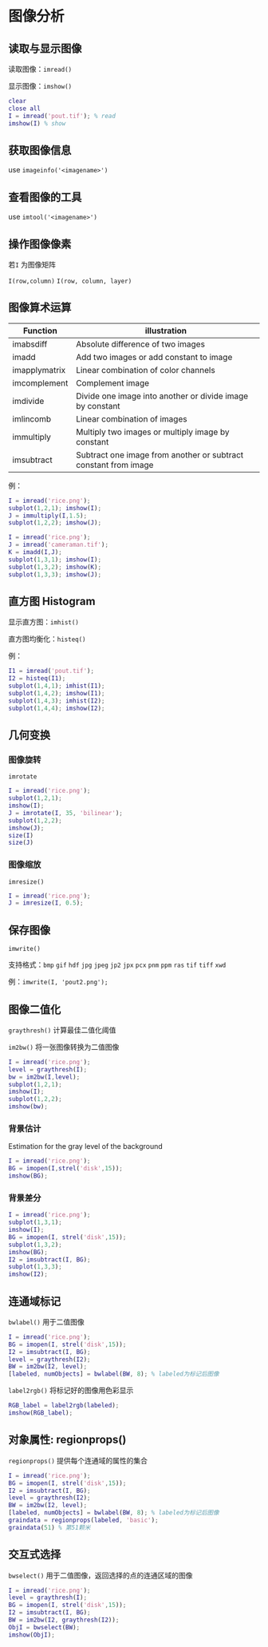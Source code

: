 # 图像分析

## 读取与显示图像

读取图像：`imread()`

显示图像：`imshow()`

```matlab
clear
close all
I = imread('pout.tif'); % read
imshow(I) % show
```

## 获取图像信息

use `imageinfo('<imagename>')`

## 查看图像的工具

use `imtool('<imagename>')`

## 操作图像像素

若`I` 为图像矩阵

`I(row,column)` `I(row, column, layer)`

## 图像算术运算

Function | illustration
--- | ---
imabsdiff | Absolute difference of two images
imadd | Add two images or add constant to image
imapplymatrix | Linear combination of color channels
imcomplement | Complement image
imdivide | Divide one image into another or divide image by constant
imlincomb | Linear combination of images
immultiply | Multiply two images or multiply image by constant
imsubtract | Subtract one image from another or subtract constant from image

例：

```matlab
I = imread('rice.png');
subplot(1,2,1); imshow(I);
J = immultiply(I,1.5);
subplot(1,2,2); imshow(J);
```

```matlab
I = imread('rice.png');
J = imread('cameraman.tif');
K = imadd(I,J);
subplot(1,3,1); imshow(I);
subplot(1,3,2); imshow(K);
subplot(1,3,3); imshow(J);
```

## 直方图 Histogram

显示直方图：`imhist()`

直方图均衡化：`histeq()`

 例：

```matlab
I1 = imread('pout.tif');
I2 = histeq(I1);
subplot(1,4,1); imhist(I1);
subplot(1,4,2); imshow(I1);
subplot(1,4,3); imhist(I2);
subplot(1,4,4); imshow(I2);
```

## 几何变换

### 图像旋转

`imrotate`

```matlab
I = imread('rice.png');
subplot(1,2,1);
imshow(I);
J = imrotate(I, 35, 'bilinear');
subplot(1,2,2);
imshow(J);
size(I)
size(J)
```

### 图像缩放

`imresize()`

```matlab
I = imread('rice.png');
J = imresize(I, 0.5);
```

## 保存图像

`imwrite()`

支持格式：`bmp` `gif` `hdf` `jpg` `jpeg` `jp2` `jpx` `pcx` `pnm` `ppm` `ras` `tif` `tiff` `xwd`

例：`imwrite(I, 'pout2.png');`

## 图像二值化

`graythresh()` 计算最佳二值化阈值

`im2bw()` 将一张图像转换为二值图像

```matlab
I = imread('rice.png');
level = graythresh(I);
bw = im2bw(I,level);
subplot(1,2,1);
imshow(I);
subplot(1,2,2);
imshow(bw);
```

### 背景估计

Estimation for the gray level of the background

```matlab
I = imread('rice.png');
BG = imopen(I,strel('disk',15));
imshow(BG);
```

### 背景差分

``` matlab
I = imread('rice.png');
subplot(1,3,1);
imshow(I);
BG = imopen(I, strel('disk',15));
subplot(1,3,2);
imshow(BG);
I2 = imsubtract(I, BG);
subplot(1,3,3);
imshow(I2);
```

## 连通域标记

`bwlabel()` 用于二值图像

```matlab
I = imread('rice.png');
BG = imopen(I, strel('disk',15));
I2 = imsubtract(I, BG);
level = graythresh(I2);
BW = im2bw(I2, level);
[labeled, numObjects] = bwlabel(BW, 8); % labeled为标记后图像
```

`label2rgb()` 将标记好的图像用色彩显示

```matlab
RGB_label = label2rgb(labeled);
imshow(RGB_label);
```

## 对象属性: regionprops()

`regionprops()` 提供每个连通域的属性的集合

```matlab
I = imread('rice.png');
BG = imopen(I, strel('disk',15));
I2 = imsubtract(I, BG);
level = graythresh(I2);
BW = im2bw(I2, level);
[labeled, numObjects] = bwlabel(BW, 8); % labeled为标记后图像
graindata = regionprops(labeled, 'basic');
graindata(51) % 第51颗米
```

## 交互式选择

`bwselect()` 用于二值图像，返回选择的点的连通区域的图像

```matlab
I = imread('rice.png');
level = graythresh(I);
BG = imopen(I, strel('disk',15));
I2 = imsubtract(I, BG);
BW = im2bw(I2, graythresh(I2));
ObjI = bwselect(BW);
imshow(ObjI);
```



